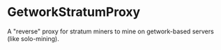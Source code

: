 # GetworkStratumProxy
 A "reverse" proxy for stratum miners to mine on getwork-based servers (like solo-mining).
